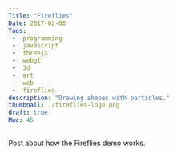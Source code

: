 ```yaml
---
Title: "Fireflies"
Date: 2017-02-06
Tags:
 -  programming
 -  javascript
 -  threejs
 -  webgl
 -  3d
 -  art
 -  web
 -  fireflies
description: "Drawing shapes with particles."
thumbnail: ./fireflies-logo.png
draft: true
Mwc: 45
---
```


Post about how the Fireflies demo works.

[project]: /projects/fireflies
